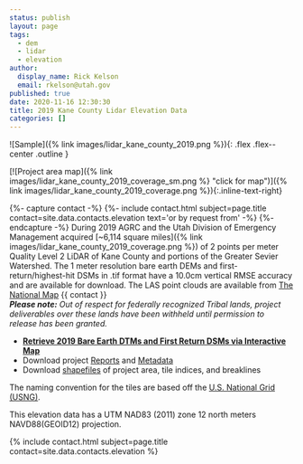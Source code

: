 ```yaml
---
status: publish
layout: page
tags:
  - dem
  - lidar
  - elevation
author:
  display_name: Rick Kelson
  email: rkelson@utah.gov
published: true
date: 2020-11-16 12:30:30
title: 2019 Kane County Lidar Elevation Data
categories: []
---
```


![Sample]({% link images/lidar_kane_county_2019.png %}){: .flex .flex--center .outline }

[![Project area map]({% link images/lidar_kane_county_2019_coverage_sm.png %} "click for map")]({% link images/lidar_kane_county_2019_coverage.png %}){:.inline-text-right}

{%- capture contact -%}
{%- include contact.html subject=page.title contact=site.data.contacts.elevation text='or by request from' -%}
{%- endcapture -%}
During 2019 AGRC and the Utah Division of Emergency Management acquired [~6,114 square miles]({% link images/lidar_kane_county_2019_coverage.png %}) of 2 points per meter Quality Level 2 LiDAR of Kane County and portions of the Greater Sevier Watershed. The 1 meter resolution bare earth DEMs and first-return/highest-hit DSMs in .tif format have a 10.0cm vertical RMSE accuracy and are available for download. The LAS point clouds are available from [The National Map](https://viewer.nationalmap.gov/basic/) {{ contact }}  
_**Please note:** Out of respect for federally recognized Tribal lands, project deliverables over these lands have been withheld until permission to release has been granted._

<ul class="dotless">
  <li>
    <strong>
      <i class="fa fa-download"></i> <a href="https://raster.utah.gov/?cat=1%20Meter%20%7B2019%20Kane%20County%20LiDAR%7D" target="_blank">Retrieve 2019 Bare Earth DTMs and First Return DSMs via Interactive Map</a>
    </strong>
  </li>
  <li>
    <i class="fa fa-download"></i> Download project <a href="https://storage.googleapis.com/state-of-utah-sgid-downloads/lidar/kane-county-2019/KaneCounty_2019_Reports.zip" target="_blank">Reports</a> and <a href="https://storage.googleapis.com/state-of-utah-sgid-downloads/lidar/kane-county-2019/KaneCounty_2019_Metadata.zip" target="_blank">Metadata</a>
  </li>
  <li>
    <i class="fa fa-download"></i> Download <a href="https://storage.googleapis.com/state-of-utah-sgid-downloads/lidar/kane-county-2019/KaneCounty_2019_shps.zip" target="_blank">shapefiles</a> of project area, tile indices, and breaklines
  </li>
</ul>

The naming convention for the tiles are based off the [U.S. National Grid (USNG)](https://www.fgdc.gov/usng/how-to-read-usng/index_html).

This elevation data has a UTM NAD83 (2011) zone 12 north meters NAVD88(GEOID12) projection.

{% include contact.html subject=page.title contact=site.data.contacts.elevation %}
